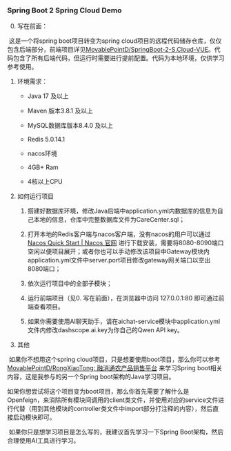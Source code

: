 ### Spring Boot 2 Spring Cloud Demo

0. 写在前面：

​    这是一个将spring boot项目转变为spring cloud项目的远程代码储存仓库，仅仅包含后端部分，前端项目详见[MovablePointD/SpringBoot-2-S.Cloud-VUE](https://github.com/MovablePointD/SpringBoot-2-S.Cloud-VUE)。代码包含了所有后端代码，但运行时需要进行提前配置。代码为本地环境，仅供学习参考使用。

1. 环境需求：

   * Java 17 及以上
   * Maven 版本3.8.1 及以上
   * MySQL数据库版本8.4.0 及以上
   * Redis 5.0.14.1
   * nacos环境

   * 4GB+ Ram

   * 4核以上CPU

2. 如何运行项目

   1. 搭建好数据库环境，修改Java后端中application.yml内数据库的信息为自己本地的信息，仓库中完整数据库文件为CareCenter.sql；

   1. 打开本地的Redis客户端与nacos客户端，没有nacos的用户可以通过 [Nacos Quick Start | Nacos 官网](https://nacos.io/en/docs/next/quickstart/quick-start/?spm=5238cd80.cff869d.0.0.237f7e84WaDDJE) 进行下载安装，需要将8080-8090端口空闲以便项目展开；或者你也可以手动修改该项目中Gateway模块内application.yml文件中server.port项目修改gateway网关端口以空出8080端口；

   2. 依次运行项目中的全部子模块；
   3. 运行前端项目（见0. 写在前面），在浏览器中访问 127.0.0.1:80 即可通过前端查看项目。
   4. 如果你需要使用AI聊天助手，请在aichat-service模块中application.yml文件内修改dashscope.ai.key为你自己的Qwen API key。

3. 其他

​    如果你不想用这个spring cloud项目，只是想要使用boot项目，那么你可以参考 [MovablePointD/RongXiaoTong: 融消通农产品销售平台](https://github.com/MovablePointD/RongXiaoTong) 来学习Spring boot相关内容，这是我参与的另一个Spring boot架构的Java学习项目。

​    如果你想尝试将这个项目变为boot项目，那么你首先需要了解什么是Openfeign，来消除所有模块间调用的client类文件，并使用对应的service文件进行代替（用到其他模块的controller类文件中import部分打注释的内容），然后直接启动模块即可。

​    如果你只是想学习项目是怎么写的，我建议首先学习一下Spring Boot架构，然后合理使用AI工具进行学习。

